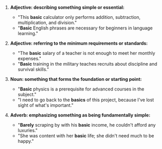 1. **Adjective: describing something simple or essential:**
   - "This **basic** calculator only performs addition, subtraction, multiplication, and division."
   - "**Basic** English phrases are necessary for beginners in language learning."

2. **Adjective: referring to the minimum requirements or standards:**
   - "The **basic** salary of a teacher is not enough to meet her monthly expenses."
   - "**Basic** training in the military teaches recruits about discipline and survival skills."

3. **Noun: something that forms the foundation or starting point:**
   - "**Basic** physics is a prerequisite for advanced courses in the subject."
   - "I need to go back to the **basics** of this project, because I've lost sight of what's important."

4. **Adverb: emphasizing something as being fundamentally simple:**
   - "**Barely** scraping by with his **basic** income, he couldn't afford any luxuries."
   - "She was content with her **basic** life; she didn't need much to be happy."